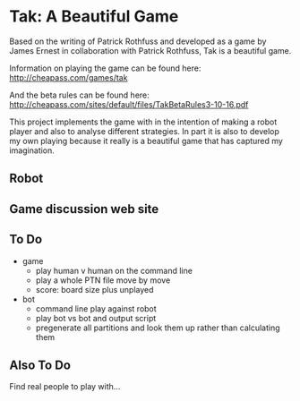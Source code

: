 # Tak: A Beautiful Game

Based on the writing of Patrick Rothfuss and developed as a game by James Ernest in collaboration with Patrick Rothfuss, Tak is a beautiful game.

Information on playing the game can be found here: http://cheapass.com/games/tak

And the beta rules can be found here: http://cheapass.com/sites/default/files/TakBetaRules3-10-16.pdf

This project implements the game with in the intention of making a robot player and also to analyse different strategies. In part it is also to develop my own playing because it really is a beautiful game that has captured my imagination.

## Robot

## Game discussion web site

## To Do

  * game
    * play human v human on the command line
    * play a whole PTN file move by move
    * score: board size plus unplayed
  * bot
    * command line play against robot
    * play bot vs bot and output script
    * pregenerate all partitions and look them up rather than calculating them

## Also To Do

Find real people to play with...
